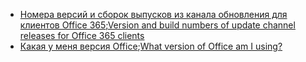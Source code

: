 - <span data-ttu-id="15055-101">[Номера версий и сборок выпусков из канала обновления для клиентов Office 365](/officeupdates/update-history-office365-proplus-by-date);</span><span class="sxs-lookup"><span data-stu-id="15055-101">[Version and build numbers of update channel releases for Office 365 clients](/officeupdates/update-history-office365-proplus-by-date)</span></span>
- <span data-ttu-id="15055-102">[Какая у меня версия Office](https://support.office.com/article/What-version-of-Office-am-I-using-932788b8-a3ce-44bf-bb09-e334518b8b19);</span><span class="sxs-lookup"><span data-stu-id="15055-102">[What version of Office am I using?](https://support.office.com/article/What-version-of-Office-am-I-using-932788b8-a3ce-44bf-bb09-e334518b8b19)</span></span>